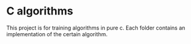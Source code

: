# C algorithms

This project is for training algorithms in pure c. Each folder contains an implementation of the certain algorithm.
